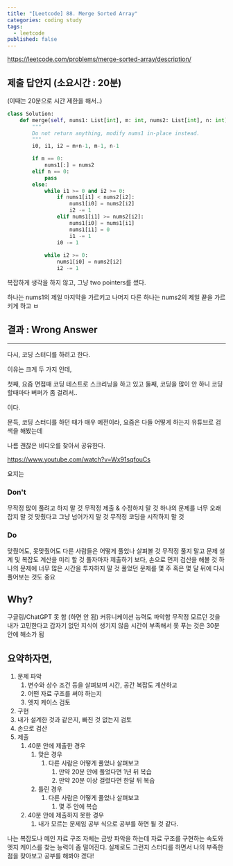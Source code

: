 ```yaml
---
title: "[Leetcode] 88. Merge Sorted Array"
categories: coding study
tags:
  - leetcode
published: false
---
```

https://leetcode.com/problems/merge-sorted-array/description/


## 제출 답안지 (소요시간 : 20분)
(이때는 20분으로 시간 제한을 해서..)

```python
class Solution:
    def merge(self, nums1: List[int], m: int, nums2: List[int], n: int) -> None:
        """
        Do not return anything, modify nums1 in-place instead.
        """
        i0, i1, i2 = m+n-1, m-1, n-1

        if m == 0:
            nums1[:] = nums2
        elif n == 0:
            pass
        else:
            while i1 >= 0 and i2 >= 0:
                if nums1[i1] < nums2[i2]:
                    nums1[i0] = nums2[i2] 
                    i2 -= 1
                elif nums1[i1] >= nums2[i2]:
                    nums1[i0] = nums1[i1] 
                    nums1[i1] = 0
                    i1 -= 1
                i0 -= 1
            
            while i2 >= 0:
                nums1[i0] = nums2[i2]
                i2 -= 1
```

복잡하게 생각을 하지 않고,
그냥 two pointers를 썼다.

하나는 nums1의 제일 마지막을 가르키고
나머지 다른 하나는 nums2의 제일 끝을 가르키게 하고 ㅂ

## 결과 : Wrong Answer


---





다시, 코딩 스터디를 하려고 한다.

이유는 크게 두 가지 인데,

첫째, 요즘 면접때 코딩 테스트로 스크리닝을 하고 있고
둘째, 코딩을 많이 안 하니 코딩 할때마다 버퍼가 좀 걸려서..

이다.

문득, 코딩 스터디를 하던 때가 매우 예전이라,
요즘은 다들 어떻게 하는지 유튜브로 검색을 해봤는데

나름 괜찮은 비디오를 찾아서 공유한다.

https://www.youtube.com/watch?v=Wx91sqfouCs

요지는

### Don't
무작정 많이 풀려고 하지 말 것
무작정 제출 & 수정하지 말 것
하나의 문제를 너무 오래 잡지 말 것
맞췄다고 그냥 넘어가지 말 것
무작정 코딩을 시작하지 말 것

### Do
맞췄어도, 못맞췄어도 다른 사람들은 어떻게 풀었나 살펴볼 것
무작정 풀지 말고 문제 설계 및 복잡도 계산을 미리 할 것
풀자마자 제출하기 보다, 손으로 먼저 검산을 해볼 것
하나의 문제에 너무 많은 시간을 투자하지 말 것
풀었던 문제를 몇 주 혹은 몇 달 뒤에 다시 풀어보는 것도 중요

## Why?
구글링/ChatGPT 못 함 (하면 안 됨)
커뮤니케이션 능력도 파악함
무작정 모르던 것을 내가 고민한다고 갑자기 없던 지식이 생기지 않음
시간이 부족해서 못 푸는 것은 30분 안에 해소가 됨



## 요약하자면,
1. 문제 파악
	1. 변수와 상수 조건 등을 살펴보며 시간, 공간 복잡도 계산하고
	2. 어떤 자료 구조를 써야 하는지
	3. 엣지 케이스 검토
2. 구현
3. 내가 설계한 것과 같은지, 빠진 것 없는지 검토
4. 손으로 검산
5. 제출
	1. 40분 안에 제출한 경우
		1. 맞은 경우
			1. 다른 사람은 어떻게 풀었나 살펴보고
				1. 만약 20분 안에 풀었다면 1년 뒤 복습
				2. 만약 20분 이상 걸렸다면 한달 뒤 복습
		2. 틀린 경우
			1. 다른 사람은 어떻게 풀었나 살펴보고
				1. 몇 주 안에 복습
	2. 40분 안에 제출하지 못한 경우
		1. 내가 모르는 문제임 공부
식으로 공부를 하면 될 것 같다.


나는 복잡도나 메인 자료 구조 자체는 금방 파악을 하는데
자료 구조를 구현하는 속도와 엣지 케이스를 찾는 능력이 좀 떨어진다.
실제로도 그런지 스터디를 하면서 나의 부족한 점을 찾아보고
공부를 해봐야 겠다!
